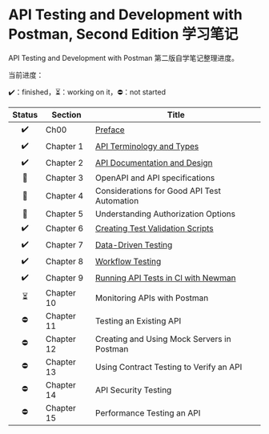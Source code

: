 # API Testing and Development with Postman, Second Edition 学习笔记

API Testing and Development with Postman 第二版自学笔记整理进度。

当前进度：

:heavy_check_mark:：finished，:hourglass_flowing_sand:：working on it，:no_entry:：not started

|          Status          | Section    | Title                                                        |
| :----------------------: | ---------- | ------------------------------------------------------------ |
|    :heavy_check_mark:    | Ch00       | [Preface](./Ch00-Preface.md)                                 |
|    :heavy_check_mark:    | Chapter 1  | [API Terminology and Types](./Ch01-API-Terminology-and-Types.md) |
|    :heavy_check_mark:    | Chapter 2  | [API Documentation and Design](./Ch02-API-Documentation-and-Design.md) |
|      :orange_book:       | Chapter 3  | OpenAPI and API specifications                               |
|      :orange_book:       | Chapter 4  | Considerations for Good API Test Automation                  |
|      :orange_book:       | Chapter 5  | Understanding Authorization Options                          |
|    :heavy_check_mark:    | Chapter 6  | [Creating Test Validation Scripts](./Ch06-Creating-Test-Validation-Scripts.md) |
|    :heavy_check_mark:    | Chapter 7  | [Data-Driven Testing](./Ch07-Data-Driven-Testing.md)         |
|    :heavy_check_mark:    | Chapter 8  | [Workflow Testing](./Ch08-Workflow-Testing.md)               |
|    :heavy_check_mark:    | Chapter 9  | [Running API Tests in Cl with Newman](./Ch09-Running-API-Tests-in-Cl-with-Newman.md) |
| :hourglass_flowing_sand: | Chapter 10 | Monitoring APIs with Postman                                 |
|        :no_entry:        | Chapter 11 | Testing an Existing API                                      |
|        :no_entry:        | Chapter 12 | Creating and Using Mock Servers in Postman                   |
|        :no_entry:        | Chapter 13 | Using Contract Testing to Verify an API                      |
|        :no_entry:        | Chapter 14 | API Security Testing                                         |
|        :no_entry:        | Chapter 15 | Performance Testing an API                                   |

